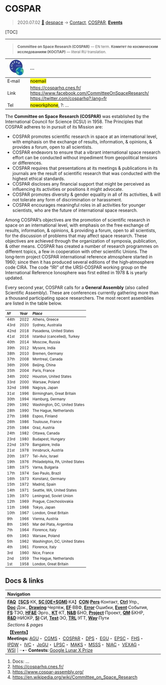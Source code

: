 # COSPAR
> 2020.07.02 [🚀](../index/index.md) [despace](index.md) → [Contact](contact.md), [COSPAR](cospar.md), **[Events](event.md)**

[TOC]

---
> <small>**Committee on Space Research (COSPAR)** — EN term. **Комитет по космическим исследованиям (КОСПАР)** — literal RU translation.</small>

|[![](f/con/c/cospar_logo1_thumb.jpg)](f/con/c/cospar_logo1.png)|*…*|
|:--|:--|
|E‑mail|<mark>noemail</mark>|
|Link|<https://cosparhq.cnes.fr/><br> <https://www.facebook.com/CommitteeOnSpaceResearch/><br> <https://twitter.com/cosparhq?:lang=fr>|
|Tel|<mark>noworkphone</mark>, ?: …|

The **Committee on Space Research (COSPAR)** was established by the International Council for Science (ICSU) in 1958. The Principles that COSPAR adheres to in pursuit of its Mission are:

   - COSPAR promotes scientific research in space at an international level, with emphasis on the exchange of results, information, & opinions, & provides a forum, open to all scientists.
   - COSPAR endeavors to ensure that a vibrant international space research effort can be conducted without impediment from geopolitical tensions or differences.
   - COSPAR requires that presentations at its meetings & publications in its journals are the result of scientific research that was conducted with the highest ethical standards.
   - COSPAR discloses any financial support that might be perceived as influencing its activities or positions it might advocate.
   - COSPAR promotes diversity & gender equality in all of its activities, & will not tolerate any form of discrimination or harassment.
   - COSPAR encourages meaningful roles in all activities for younger scientists, who are the future of international space research.

Among COSPAR’s objectives are the promotion of scientific research in space on an international level, with emphasis on the free exchange of results, information, & opinions, & providing a forum, open to all scientists, for the discussion of problems that may affect space research. These objectives are achieved through the organization of symposia, publication, & other means. COSPAR has created a number of research programmes on different topics, a few in cooperation with other scientific Unions. The long‑term project COSPAR international reference atmosphere started in 1960; since then it has produced several editions of the high‑atmosphere code CIRA. The code “IRI” of the URSI‑COSPAR working group on the International Reference Ionosphere was first edited in 1978 & is yearly updated.

Every second year, COSPAR calls for a **General Assembly** (also called Scientific Assembly). These are conferences currently gathering more than a thousand participating space researchers. The most recent assemblies are listed in the table below.

<small>

|*№*|*Year*|*Place*|
|:--|:--|:--|
|44th|2022|Athens, Greece|
|43rd|2020|Sydney, Australia|
|42nd|2018|Pasadena, United States|
|41st|2016|Istanbul (cancelled), Turkey|
|40th|2014|Moscow, Russia|
|39th|2012|Mysore, India|
|38th|2010|Bremen, Germany|
|37th|2008|Montreal, Canada|
|36th|2006|Beijing, China|
|35th|2004|Paris, France|
|34th|2002|Houston, United States|
|33rd|2000|Warsaw, Poland|
|32nd|1998|Nagoya, Japan|
|31st|1996|Birmingham, Great Britain|
|30th|1994|Hamburg, Germany|
|29th|1992|Washington, DC, United States|
|28th|1990|The Hague, Netherlands|
|27th|1988|Espoo, Finland|
|26th|1986|Toulouse, France|
|25th|1984|Graz, Austria|
|24th|1982|Ottawa, Canada|
|23rd|1980|Budapest, Hungary|
|22nd|1979|Bangalore, India|
|21st|1978|Innsbruck, Austria|
|20th|1977|Tel-Aviv, Israel|
|19th|1976|Philadelphia, PA, United States|
|18th|1975|Varna, Bulgaria|
|17th|1974|Sao Paulo, Brazil|
|16th|1973|Konstanz, Germany|
|15th|1972|Madrid, Spain|
|14th|1971|Seattle, WA, United States|
|13th|1970|Leningrad, Soviet Union|
|12th|1969|Prague, Czechoslovakia|
|11th|1968|Tokyo, Japan|
|10th|1967|London, Great Britain|
|9th|1966|Vienna, Austria|
|8th|1965|Mar del Plata, Argentina|
|7th|1964|Florence, Italy|
|6th|1963|Warsaw, Poland|
|5th|1962|Washington, DC, United States|
|4th|1961|Florence, Italy|
|3rd|1960|Nice, France|
|2nd|1959|The Hague, Netherlands|
|1st|1958|London, Great Britain|

</small>



## Docs & links
|Navigation|
|:--|
|**[FAQ](faq.md)**【**[SCS](scs.md)**·КК, **[SC (OE+SGM)](sc.md)**·КА】**[CON](contact.md)·[Pers](person.md)**·Контакт, **[Ctrl](control.md)**·Упр., **[Doc](doc.md)**·Док., **[Drawing](drawing.md)**·Чертёж, **[EF](ef.md)**·ВВФ, **[Error](error.md)**·Ошибки, **[Event](event.md)**·События, **[FS](fs.md)**·ТЭО, **[HF&E](hfe.md)**·Эрго., **[KT](kt.md)**·КТ, **[N&B](nnb.md)**·БНО, **[Project](project.md)**·Проект, **[QM](qm.md)**·БКНР, **[R&D](rnd.md)**·НИОКР, **[SI](si.md)**·СИ, **[Test](test.md)**·ЭО, **[TRL](trl.md)**·УГТ, **[Way](way.md)**·Пути|
|*Sections & pages*|
|**【[Events](event.md)】**<br> **Meetings:** [AGU](agu.md)・ [CGMS](cgms.md)・ [COSPAR](cospar.md)・ [DPS](dps.md)・ [EGU](egu.md)・ [EPSC](epsc.md)・ [FHS](fhs.md)・ [IPDW](ipdw.md)・ [IVC](ivc.md)・ [JpGU](jpgu.md)・ [LPSC](lpsc.md)・ [MAKS](maks.md)・ [MSSS](msss.md)・ [NIAC](niac_program.md)・ [VEXAG](vexag.md)・ [WSI](wsi.md) ┊ ··•·· **Contests:** [Google Lunar X Prize](google_lunar_x_prize.md)|

   1. Docs: …
   1. <https://cosparhq.cnes.fr/>
   1. <https://www.cospar-assembly.org/>
   1. <https://en.wikipedia.org/wiki/Committee_on_Space_Research>
